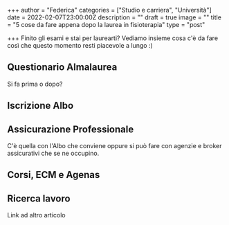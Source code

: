 +++
author = "Federica"
categories = ["Studio e carriera", "Università"]
date = 2022-02-07T23:00:00Z
description = ""
draft = true
image = ""
title = "5 cose da fare appena dopo la laurea in fisioterapia"
type = "post"

+++
Finito gli esami e stai per laurearti? Vediamo insieme cosa c'è da fare così che questo momento resti piacevole a lungo :)

## Questionario Almalaurea

Si fa prima o dopo? 

## Iscrizione Albo 

## Assicurazione Professionale

C'è quella con l'Albo che conviene oppure si può fare con agenzie e broker assicurativi che se ne occupino.

## Corsi, ECM e Agenas

## Ricerca lavoro

Link ad altro articolo